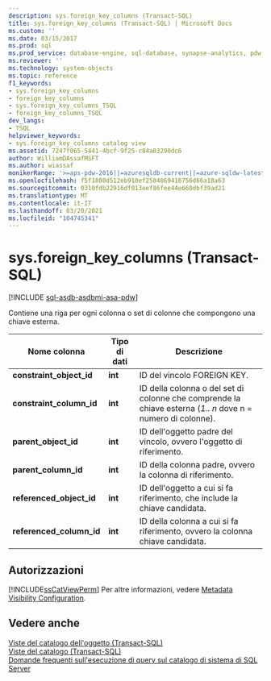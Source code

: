 ```yaml
---
description: sys.foreign_key_columns (Transact-SQL)
title: sys.foreign_key_columns (Transact-SQL) | Microsoft Docs
ms.custom: ''
ms.date: 03/15/2017
ms.prod: sql
ms.prod_service: database-engine, sql-database, synapse-analytics, pdw
ms.reviewer: ''
ms.technology: system-objects
ms.topic: reference
f1_keywords:
- sys.foreign_key_columns
- foreign_key_columns
- sys.foreign_key_columns_TSQL
- foreign_key_columns_TSQL
dev_langs:
- TSQL
helpviewer_keywords:
- sys.foreign_key_columns catalog view
ms.assetid: 7247f065-5441-4bcf-9f25-c84a03290dc6
author: WilliamDAssafMSFT
ms.author: wiassaf
monikerRange: '>=aps-pdw-2016||=azuresqldb-current||=azure-sqldw-latest||>=sql-server-2016||>=sql-server-linux-2017||=azuresqldb-mi-current'
ms.openlocfilehash: f5f1808d512eb910ef2584869416756d66a18a63
ms.sourcegitcommit: 0310fdb22916df013eef86fee44e660dbf39ad21
ms.translationtype: MT
ms.contentlocale: it-IT
ms.lasthandoff: 03/20/2021
ms.locfileid: "104745341"
---
```

# <a name="sysforeign_key_columns-transact-sql"></a>sys.foreign_key_columns (Transact-SQL)
[!INCLUDE [sql-asdb-asdbmi-asa-pdw](../../includes/applies-to-version/sql-asdb-asdbmi-asa-pdw.md)]

  Contiene una riga per ogni colonna o set di colonne che compongono una chiave esterna.  
  
|Nome colonna|Tipo di dati|Descrizione|  
|-----------------|---------------|-----------------|  
|**constraint_object_id**|**int**|ID del vincolo FOREIGN KEY.|  
|**constraint_column_id**|**int**|ID della colonna o del set di colonne che comprende la chiave esterna (*1.. n* dove n = numero di colonne).|  
|**parent_object_id**|**int**|ID dell'oggetto padre del vincolo, ovvero l'oggetto di riferimento.|  
|**parent_column_id**|**int**|ID della colonna padre, ovvero la colonna di riferimento.|  
|**referenced_object_id**|**int**|ID dell'oggetto a cui si fa riferimento, che include la chiave candidata.|  
|**referenced_column_id**|**int**|ID della colonna a cui si fa riferimento, ovvero la colonna chiave candidata.|  
  
## <a name="permissions"></a>Autorizzazioni  
 [!INCLUDE[ssCatViewPerm](../../includes/sscatviewperm-md.md)] Per altre informazioni, vedere [Metadata Visibility Configuration](../../relational-databases/security/metadata-visibility-configuration.md).  
  
## <a name="see-also"></a>Vedere anche  
 [Viste del catalogo dell'oggetto &#40;Transact-SQL&#41;](../../relational-databases/system-catalog-views/object-catalog-views-transact-sql.md)   
 [Viste del catalogo &#40;Transact-SQL&#41;](../../relational-databases/system-catalog-views/catalog-views-transact-sql.md)   
 [Domande frequenti sull'esecuzione di query sul catalogo di sistema di SQL Server](../../relational-databases/system-catalog-views/querying-the-sql-server-system-catalog-faq.yml)  
  
  
